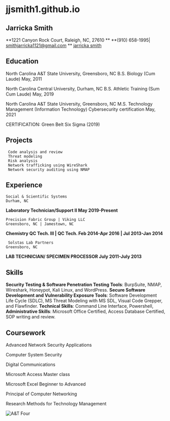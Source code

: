 # jjsmith1.github.io

## Jarricka Smith 
**1221 Canyon Rock Court, Raleigh, NC, 27610	**
**(910) 658-1995| smithjarricka1121@gmail.com **
[jarricka smith](https://www.linkedin.com/in/jarricka-smith)

 **Education**
----
North Carolina A&T State University, 						                                     Greensboro, NC 
B.S. Biology (Cum Laude) 	                  						                              May, 2011

North Carolina Central University, 						      	                                Durham, NC
B.S.  Athletic Training (Sum Cum Laude)						                                   May, 2019
 
North Carolina A&T State University, 						                                     Greensboro, NC
M.S. Technology Management (Information Technology) Cybersecurity certification May, 2021

CERTIFICATION: Green Belt Six Sigma (2019)
 
**Projects**
----
     Code analysis and review 
     Threat modeling 
     Risk analysis 
     Network trafficking using WireShark 
     Network security auditing using NMAP 
    
**Experience**
  ----
    Social & Scientific Systems						                       	  		          Durham, NC	
  **Laboratory Technician/Support II					                        	         May 2019-Present** 
  
    Precision Fabric Group | Viking LLC					 		                            Greensboro, NC | Jamestown, NC 
  **Chemistry QC Tech. III | QC Tech. 					                       	        Feb 2014-Apr 2016 | Jul 2013-Jan 2014** 
  
     Solstas Lab Partners											                                       Greensboro, NC	
  **LAB TECHNICIAN/ SPECIMEN PROCESSOR						                               July 2011-July 2013**
    
  **Skills**
  ----
  **Security Testing & Software Penetration Testing Tools**: BurpSuite, NMAP, Wireshark, Honeypot, Kali Linux, and WordPress. 
  **Secure Software Development and Vulnerability Exposure Tools**: Software Development Life Cycle (SDLC), MS Threat Modeling with MS SDL, Visual Code Grepper, and Flawfinder. 
  **Technical Skills**: Command Line Interface, Powershell,
  **Administrative Skills**: Microsoft Office Certified, Access Database Certified, SOP writing and review. 
 
 **Coursework**
  ----
Advanced Network Security Applications
 
Computer System Security
 
Digital Communications
 
Microsoft Access Master class
 
Microsoft Excel Beginner to Advanced
 
Principal of Computer Networking
 
Research Methods for Technology Management

![A&T Four](https://upload.wikimedia.org/wikipedia/commons/3/31/A%26T_four_statue_2000.jpg)



  
